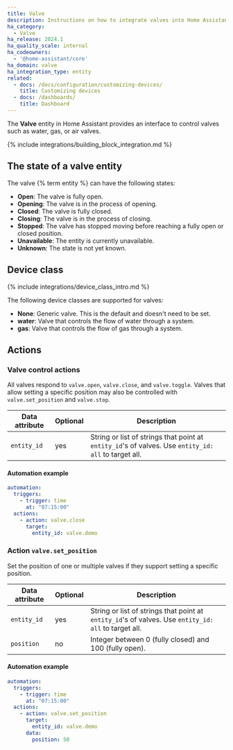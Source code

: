 ```yaml
---
title: Valve
description: Instructions on how to integrate valves into Home Assistant.
ha_category:
  - Valve
ha_release: 2024.1
ha_quality_scale: internal
ha_codeowners:
  - '@home-assistant/core'
ha_domain: valve
ha_integration_type: entity
related:
  - docs: /docs/configuration/customizing-devices/
    title: Customizing devices
  - docs: /dashboards/
    title: Dashboard
---
```


The **Valve** entity in Home Assistant provides an interface to control valves such as water, gas, or air valves.

{% include integrations/building_block_integration.md %}

## The state of a valve entity

The valve {% term entity %} can have the following states:

- **Open**: The valve is fully open.
- **Opening**: The valve is in the process of opening.
- **Closed**: The valve is fully closed.
- **Closing**: The valve is in the process of closing.
- **Stopped**: The valve has stopped moving before reaching a fully open or closed position.
- **Unavailable**: The entity is currently unavailable.
- **Unknown**: The state is not yet known.

## Device class

{% include integrations/device_class_intro.md %}

The following device classes are supported for valves:

- **None**: Generic valve. This is the default and doesn't need to be set.
- **water**: Valve that controls the flow of water through a system.
- **gas**: Valve that controls the flow of gas through a system.

## Actions

### Valve control actions

All valves respond to `valve.open`, `valve.close`, and `valve.toggle`.
Valves that allow setting a specific position may also be controlled with `valve.set_position` and `valve.stop`.

| Data attribute | Optional | Description |
| ---------------------- | -------- | ----------- |
| `entity_id` | yes | String or list of strings that point at `entity_id`'s of valves. Use `entity_id: all` to target all.

#### Automation example

```yaml
automation:
  triggers:
    - trigger: time
      at: "07:15:00"
  actions:
    - action: valve.close
      target:
        entity_id: valve.demo
```

### Action `valve.set_position`

Set the position of one or multiple valves if they support setting a specific position.

| Data attribute | Optional | Description |
| ---------------------- | -------- | ----------- |
| `entity_id` | yes | String or list of strings that point at `entity_id`'s of valves. Use `entity_id: all` to target all.
| `position` | no | Integer between 0 (fully closed) and 100 (fully open).

#### Automation example

```yaml
automation:
  triggers:
    - trigger: time
      at: "07:15:00"
  actions:
    - action: valve.set_position
      target:
        entity_id: valve.demo
      data:
        position: 50
```
